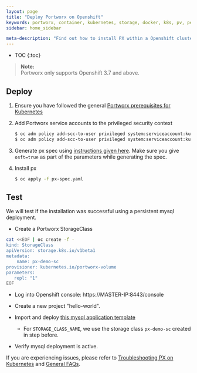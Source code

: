 ```yaml
---
layout: page
title: "Deploy Portworx on Openshift"
keywords: portworx, container, kubernetes, storage, docker, k8s, pv, persistent disk, openshift
sidebar: home_sidebar

meta-description: "Find out how to install PX within a Openshift cluster and have PX provide highly available volumes to any application deployed via Kubernetes."
---
```


* TOC
{:toc}

>**Note:**<br/> Portworx only supports Openshift 3.7 and above.

## Deploy

1. Ensure you have followed the general [Portworx prerequisites for Kubernetes](/scheduler/kubernetes/install.html#prereqs-section)

2. Add Portworx service accounts to the privileged security context

	```bash
	$ oc adm policy add-scc-to-user privileged system:serviceaccount:kube-system:px-account
	$ oc adm policy add-scc-to-user privileged system:serviceaccount:kube-system:portworx-pvc-controller-account
	```

3. Generate px spec using [instructions given here](/scheduler/kubernetes/install.html#install-section). Make sure you give `osft=true` as part of the parameters while generating the spec.

4. Install px
	
	```bash
	$ oc apply -f px-spec.yaml
	```

## Test

We will test if the installation was successful using a persistent mysql deployment.

* Create a Portworx StorageClass

```bash
cat <<EOF | oc create -f -
kind: StorageClass
apiVersion: storage.k8s.io/v1beta1
metadata:
    name: px-demo-sc
provisioner: kubernetes.io/portworx-volume
parameters:
   repl: "1"
EOF
```
* Log into Openshift console: https://MASTER-IP:8443/console

* Create a new project "hello-world".

* Import and deploy [this mysql application template](/k8s-samples/px-mysql-openshift.json?raw=true)
    * For `STORAGE_CLASS_NAME`, we use the storage class `px-demo-sc` created in step before.

* Verify mysql deployment is active.

If you are experiencing issues, please refer to [Troubleshooting PX on Kubernetes](support.html) and [General FAQs](/knowledgebase/faqs.html).
